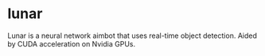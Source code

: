 # lunar
Lunar is a neural network aimbot that uses real-time object detection. Aided by CUDA acceleration on Nvidia GPUs.
